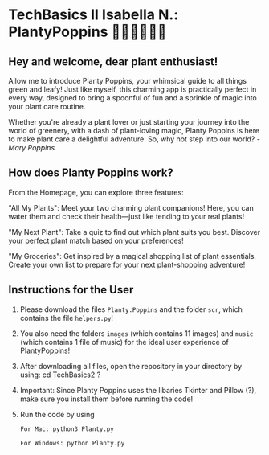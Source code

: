 # TechBasics II Isabella N.: PlantyPoppins 👒👜🐝🐛🌱🍄

## Hey and welcome, dear plant enthusiast!

Allow me to introduce Planty Poppins, your whimsical guide to all things green and leafy! Just like myself, this charming app is practically perfect in every way, designed to bring a spoonful of fun and a sprinkle of magic into your plant care routine.

Whether you're already a plant lover or just starting your journey into the world of greenery, with a dash of plant-loving magic, Planty Poppins is here to make plant care a delightful adventure. So, why not step into our world?
                                                                  *- Mary Poppins*

## How does Planty Poppins work?

From the Homepage, you can explore three features:

"All My Plants": Meet your two charming plant companions! Here, you can water them and check their health—just like tending to your real plants!

"My Next Plant": Take a quiz to find out which plant suits you best. Discover your perfect plant match based on your preferences!

"My Groceries": Get inspired by a magical shopping list of plant essentials. Create your own list to prepare for your next plant-shopping adventure!

## Instructions for the User

1. Please download the files `Planty.Poppins` and the folder `scr`, which contains the file `helpers.py`!
2. You also need the folders `images` (which contains 11 images) and `music` (which contains 1 file of music) for the ideal user experience of PlantyPoppins!
3. After downloading all files, open the repository in your directory by using:
   cd TechBasics2 ?

4. Important: Since Planty Poppins uses the libaries Tkinter and Pillow (?), make sure you install them before running the code!
5. Run the code by using
   
   ```
   For Mac: python3 Planty.py
   ```
   ```
   For Windows: python Planty.py
   ```

